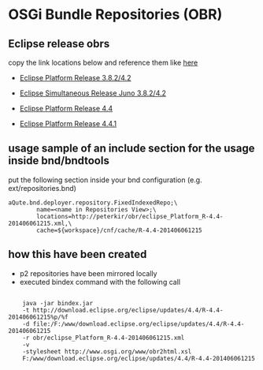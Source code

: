 # OSGi Bundle Repositories (OBR)


## Eclipse release obrs 

copy the link locations below and reference them like [here](#usage) 

- [Eclipse Platform Release 3.8.2/4.2](eclipse_3.8.2_Platform_R-3.8.2-201301310800.xml)
- [Eclipse Simultaneous Release Juno 3.8.2/4.2 ](eclipse_3.8.2_Juno_201303010900.xml)

- [Eclipse Platform Release 4.4](eclipse_4.4.0_Platform_R-4.4-201406061215.xml)

- [Eclipse Platform Release 4.4.1](eclipse_4.4.1_Platform_R-4.4.1-201409250400.xml)


## <a name="usage"></a>usage sample of an include section for the usage inside bnd/bndtools

put the following section inside your bnd configuration (e.g. ext/repositories.bnd)

    aQute.bnd.deployer.repository.FixedIndexedRepo;\ 
    		name=<name in Repositories View>;\
    		locations=http://peterkir/obr/eclipse_Platform_R-4.4-201406061215.xml,\
            cache=${workspace}/cnf/cache/R-4.4-201406061215


## how this have been created

- p2 repositories have been mirrored locally
- executed bindex command with the following call

<pre><code>
    java -jar bindex.jar
    -t http://download.eclipse.org/eclipse/updates/4.4/R-4.4-201406061215%p/%f
    -d file:/F:/www/download.eclipse.org/eclipse/updates/4.4/R-4.4-201406061215
    -r obr/eclipse_Platform_R-4.4-201406061215.xml
    -v
    -stylesheet http://www.osgi.org/www/obr2html.xsl
    F:/www/download.eclipse.org/eclipse/updates/4.4/R-4.4-201406061215
</code></pre>